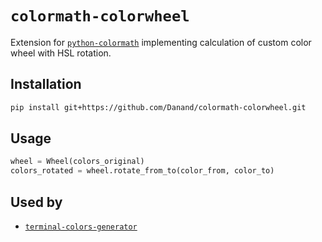# `colormath-colorwheel`

Extension for [`python-colormath`](https://github.com/gtaylor/python-colormath) implementing calculation of custom color wheel with HSL rotation.

## Installation

```bash
pip install git+https://github.com/Danand/colormath-colorwheel.git
```

## Usage

```python
wheel = Wheel(colors_original)
colors_rotated = wheel.rotate_from_to(color_from, color_to)
```

## Used by

- [`terminal-colors-generator`](https://github.com/Danand/terminal-colors-generator)

